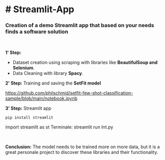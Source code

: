 <h1> # Streamlit-App </h1>
<h3> Creation of a demo Streamlit app that based on your needs finds a software solution </h3>
<br>
<p>
<b>1' Step:</b> 
<ul>
         <li>Dataset creation using scraping with libraries like <b>BeautifulSoup and Selenium</b>.</li> 
         <li>Data Cleaning with library <b>Spacy</b>.</li>
</ul>

<b>2' Step:</b> Training and saving the <b>SetFit model</b>

https://github.com/philschmid/setfit-few-shot-classification-sample/blob/main/notebook.ipynb

<b>3' Step:</b> Streamlit app 

<code>pip install streamlit</code>

import streamlit as st
Terminale:
streamlit run Int.py        
</p>
<br>
<p>
<b>Conclusion:</b> The model needs to be trained more on more data, but it is a great personale project to discover these libraries and their functionality.
</p>
